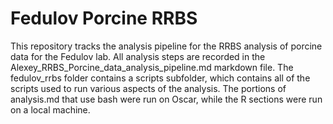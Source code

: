 # Fedulov Porcine RRBS

This repository tracks the analysis pipeline for the RRBS analysis of porcine data for the Fedulov lab. All analysis steps are recorded in the Alexey_RRBS_Porcine_data_analysis_pipeline.md markdown file. The fedulov_rrbs folder contains a scripts subfolder, which contains all of the scripts used to run various aspects of the analysis. The portions of analysis.md that use bash were run on Oscar, while the R sections were run on a local machine.